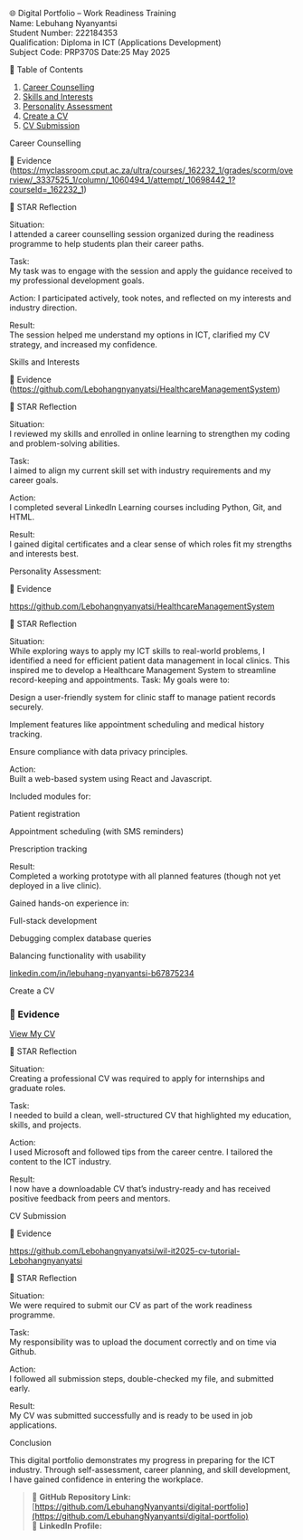 🌐 Digital Portfolio – Work Readiness Training  
Name: Lebuhang Nyanyantsi  
Student Number: 222184353  
Qualification: Diploma in ICT (Applications Development)  
Subject Code: PRP370S 
Date:25 May 2025


 📌 Table of Contents

1. [Career Counselling](#career-counselling)
2. [Skills and Interests](#skills-and-interests)
3. [Personality Assessment](#personality-assessment)
4. [Create a CV](#create-a-cv)
5. [CV Submission](#cv-submission)


Career Counselling

 📁 Evidence
(https://myclassroom.cput.ac.za/ultra/courses/_162232_1/grades/scorm/overview/_3337525_1/column/_1060494_1/attempt/_10698442_1?courseId=_162232_1) 

🧠 STAR Reflection

Situation:  
I attended a career counselling session organized during the readiness programme to help students plan their career paths.

Task:  
My task was to engage with the session and apply the guidance received to my professional development goals.

Action: 
I participated actively, took notes, and reflected on my interests and industry direction.

Result:  
The session helped me understand my options in ICT, clarified my CV strategy, and increased my confidence.



Skills and Interests

📁 Evidence
(https://github.com/Lebohangnyanyatsi/HealthcareManagementSystem)

🧠 STAR Reflection

Situation:  
I reviewed my skills and enrolled in online learning to strengthen my coding and problem-solving abilities.

Task:  
I aimed to align my current skill set with industry requirements and my career goals.

Action:  
I completed several LinkedIn Learning courses including Python, Git, and HTML.

Result:  
I gained digital certificates and a clear sense of which roles fit my strengths and interests best.


Personality Assessment:

📁 Evidence

https://github.com/Lebohangnyanyatsi/HealthcareManagementSystem

🧠 STAR Reflection

Situation:  
While exploring ways to apply my ICT skills to real-world problems, I identified a need for efficient patient data management in local clinics. 
This inspired me to develop a Healthcare Management System to streamline record-keeping and appointments.
Task: 
My goals were to:

Design a user-friendly system for clinic staff to manage patient records securely.

Implement features like appointment scheduling and medical history tracking.

Ensure compliance with data privacy principles.


Action:  
Built a web-based system using React and Javascript.

Included modules for:

Patient registration

Appointment scheduling (with SMS reminders)

Prescription tracking

Result:  
Completed a working prototype with all planned features (though not yet deployed in a live clinic).

Gained hands-on experience in:

Full-stack development

Debugging complex database queries

Balancing functionality with usability

[linkedin.com/in/lebuhang-nyanyantsi-b67875234](https://linkedin.com/in/lebuhang-nyanyantsi-b67875234)

Create a CV

### 📁 Evidence
 
[View My CV](https://drive.google.com/file/d/1VqYRosS6oQvu6eMkF77FEXkS5vSX6ECW/view?usp=sharing)  


🧠 STAR Reflection

Situation:  
Creating a professional CV was required to apply for internships and graduate roles.

Task:  
I needed to build a clean, well-structured CV that highlighted my education, skills, and projects.

Action:  
I used Microsoft and followed tips from the career centre. I tailored the content to the ICT industry.

Result:  
I now have a downloadable CV that’s industry-ready and has received positive feedback from peers and mentors.



CV Submission

📁 Evidence

https://github.com/Lebohangnyanyatsi/wil-it2025-cv-tutorial-Lebohangnyanyatsi

🧠 STAR Reflection

Situation:  
We were required to submit our CV as part of the work readiness programme.

Task:  
My responsibility was to upload the document correctly and on time via Github.

Action:  
I followed all submission steps, double-checked my file, and submitted early.

Result:  
My CV was submitted successfully and is ready to be used in job applications.


Conclusion

This digital portfolio demonstrates my progress in preparing for the ICT industry. Through self-assessment, career planning, and skill development, I have gained confidence in entering the workplace.

> 🔗 **GitHub Repository Link:** [https://github.com/LebuhangNyanyantsi/digital-portfolio](https://github.com/LebuhangNyanyantsi/digital-portfolio)  
> 🔗 **LinkedIn Profile:** 
